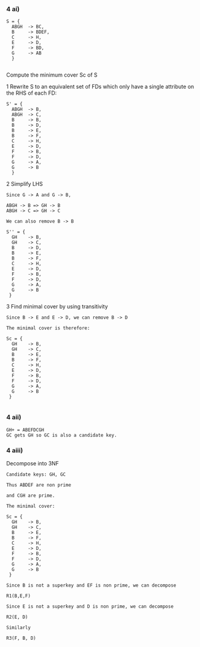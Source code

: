 ### 4 ai)

```
S = {
  ABGH  -> BC,
  B     -> BDEF,
  C     -> H,
  E     -> D,
  F     -> BD,
  G     -> AB
  }
  
```

Compute the minimum cover Sc of S

1 Rewrite S to an equivalent set of FDs which only have a single attribute on the RHS of each FD:

```
S' = {
  ABGH  -> B,
  ABGH  -> C,
  B     -> B,
  B     -> D,
  B     -> E,
  B     -> F,
  C     -> H,
  E     -> D,
  F     -> B,
  F     -> D,
  G     -> A,
  G     -> B
  }
```

2 Simplify LHS

```
Since G -> A and G -> B,

ABGH -> B => GH -> B
ABGH -> C => GH -> C

We can also remove B -> B

```

```
S'' = {
  GH    -> B,
  GH    -> C,
  B     -> D,
  B     -> E,
  B     -> F,
  C     -> H,
  E     -> D,
  F     -> B,
  F     -> D,
  G     -> A,
  G     -> B
 } 
```

3 Find minimal cover by using transitivity

```
Since B -> E and E -> D, we can remove B -> D

The minimal cover is therefore:

Sc = {
  GH    -> B,
  GH    -> C,
  B     -> E,
  B     -> F,
  C     -> H,
  E     -> D,
  F     -> B,
  F     -> D,
  G     -> A,
  G     -> B
 } 
 
```

### 4 aii)

```
GH+ = ABEFDCGH
GC gets GH so GC is also a candidate key.
```


### 4 aiii)

Decompose into 3NF

```
Candidate keys: GH, GC

Thus ABDEF are non prime 

and CGH are prime.

The minimal cover:

Sc = {
  GH    -> B,
  GH    -> C,
  B     -> E,
  B     -> F,
  C     -> H,
  E     -> D,
  F     -> B,
  F     -> D,
  G     -> A,
  G     -> B
 } 

Since B is not a superkey and EF is non prime, we can decompose

R1(B,E,F)

Since E is not a superkey and D is non prime, we can decompose

R2(E, D)

Similarly

R3(F, B, D)


```
